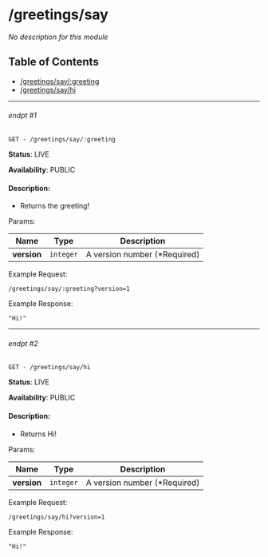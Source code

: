 # /greetings/say

_No description for this module_

## Table of Contents
- [/greetings/say/:greeting](#endpt-1)
- [/greetings/say/hi](#endpt-2)

___
###### endpt #1
```
GET - /greetings/say/:greeting
```

**Status**: LIVE

**Availability**: PUBLIC

#### Description:
- Returns the greeting!

Params:

| Name | Type | Description |
|--|--|--|
| **version** | `integer` | A version number (*Required)


Example Request:
```
/greetings/say/:greeting?version=1
```

Example Response:
```
"Hi!"
```
___
###### endpt #2
```
GET - /greetings/say/hi
```

**Status**: LIVE

**Availability**: PUBLIC

#### Description:
- Returns Hi!

Params:

| Name | Type | Description |
|--|--|--|
| **version** | `integer` | A version number (*Required)


Example Request:
```
/greetings/say/hi?version=1
```

Example Response:
```
"Hi!"
```
